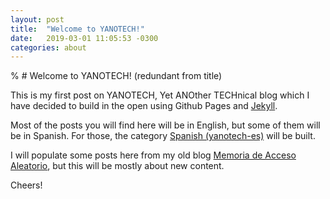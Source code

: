 ```yaml
---
layout: post
title:  "Welcome to YANOTECH!"
date:   2019-03-01 11:05:53 -0300
categories: about
---
```


% # Welcome to YANOTECH! (redundant from title)

This is my first post on YANOTECH, Yet ANOther TECHnical blog which I have decided to build in the open using Github Pages and [Jekyll][jekyll].

Most of the posts you will find here will be in English, but some of them will be in Spanish. For those, the category [Spanish (yanotech-es)][yanotech-es] will be built.

I will populate some posts here from my old blog [Memoria de Acceso Aleatorio][ram-blog], but this will be mostly about new content.

Cheers!

[jekyll]: https://jekyllrb.com/
[yanotech-es]: https://juandesant.github.io/YANOTECH/
[ram-blog]:    https://juandesant.wordpress.com/
